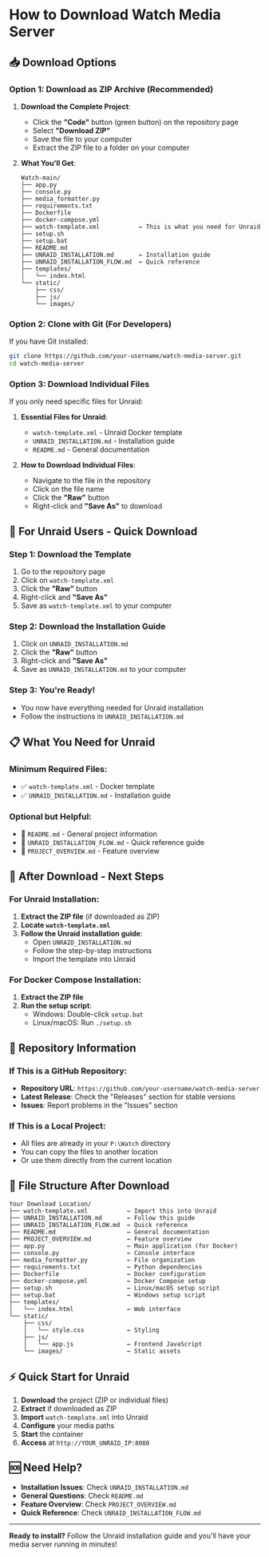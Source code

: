 # How to Download Watch Media Server

## 📥 Download Options

### Option 1: Download as ZIP Archive (Recommended)

1. **Download the Complete Project**:
   - Click the **"Code"** button (green button) on the repository page
   - Select **"Download ZIP"**
   - Save the file to your computer
   - Extract the ZIP file to a folder on your computer

2. **What You'll Get**:
   ```
   Watch-main/
   ├── app.py
   ├── console.py
   ├── media_formatter.py
   ├── requirements.txt
   ├── Dockerfile
   ├── docker-compose.yml
   ├── watch-template.xml           ← This is what you need for Unraid
   ├── setup.sh
   ├── setup.bat
   ├── README.md
   ├── UNRAID_INSTALLATION.md       ← Installation guide
   ├── UNRAID_INSTALLATION_FLOW.md  ← Quick reference
   ├── templates/
   │   └── index.html
   └── static/
       ├── css/
       ├── js/
       └── images/
   ```

### Option 2: Clone with Git (For Developers)

If you have Git installed:

```bash
git clone https://github.com/your-username/watch-media-server.git
cd watch-media-server
```

### Option 3: Download Individual Files

If you only need specific files for Unraid:

1. **Essential Files for Unraid**:
   - `watch-template.xml` - Unraid Docker template
   - `UNRAID_INSTALLATION.md` - Installation guide
   - `README.md` - General documentation

2. **How to Download Individual Files**:
   - Navigate to the file in the repository
   - Click on the file name
   - Click the **"Raw"** button
   - Right-click and **"Save As"** to download

## 🎯 For Unraid Users - Quick Download

### Step 1: Download the Template
1. Go to the repository page
2. Click on `watch-template.xml`
3. Click the **"Raw"** button
4. Right-click and **"Save As"**
5. Save as `watch-template.xml` to your computer

### Step 2: Download the Installation Guide
1. Click on `UNRAID_INSTALLATION.md`
2. Click the **"Raw"** button
3. Right-click and **"Save As"**
4. Save as `UNRAID_INSTALLATION.md` to your computer

### Step 3: You're Ready!
- You now have everything needed for Unraid installation
- Follow the instructions in `UNRAID_INSTALLATION.md`

## 📋 What You Need for Unraid

### Minimum Required Files:
- ✅ `watch-template.xml` - Docker template
- ✅ `UNRAID_INSTALLATION.md` - Installation guide

### Optional but Helpful:
- 📖 `README.md` - General project information
- 📖 `UNRAID_INSTALLATION_FLOW.md` - Quick reference guide
- 📖 `PROJECT_OVERVIEW.md` - Feature overview

## 🚀 After Download - Next Steps

### For Unraid Installation:
1. **Extract the ZIP file** (if downloaded as ZIP)
2. **Locate `watch-template.xml`**
3. **Follow the Unraid installation guide**:
   - Open `UNRAID_INSTALLATION.md`
   - Follow the step-by-step instructions
   - Import the template into Unraid

### For Docker Compose Installation:
1. **Extract the ZIP file**
2. **Run the setup script**:
   - Windows: Double-click `setup.bat`
   - Linux/macOS: Run `./setup.sh`

## 🔗 Repository Information

### If This is a GitHub Repository:
- **Repository URL**: `https://github.com/your-username/watch-media-server`
- **Latest Release**: Check the "Releases" section for stable versions
- **Issues**: Report problems in the "Issues" section

### If This is a Local Project:
- All files are already in your `P:\Watch` directory
- You can copy the files to another location
- Or use them directly from the current location

## 📁 File Structure After Download

```
Your Download Location/
├── watch-template.xml           ← Import this into Unraid
├── UNRAID_INSTALLATION.md       ← Follow this guide
├── UNRAID_INSTALLATION_FLOW.md  ← Quick reference
├── README.md                    ← General documentation
├── PROJECT_OVERVIEW.md          ← Feature overview
├── app.py                       ← Main application (for Docker)
├── console.py                   ← Console interface
├── media_formatter.py           ← File organization
├── requirements.txt             ← Python dependencies
├── Dockerfile                   ← Docker configuration
├── docker-compose.yml           ← Docker Compose setup
├── setup.sh                     ← Linux/macOS setup script
├── setup.bat                    ← Windows setup script
├── templates/
│   └── index.html               ← Web interface
└── static/
    ├── css/
    │   └── style.css            ← Styling
    ├── js/
    │   └── app.js               ← Frontend JavaScript
    └── images/                  ← Static assets
```

## ⚡ Quick Start for Unraid

1. **Download** the project (ZIP or individual files)
2. **Extract** if downloaded as ZIP
3. **Import** `watch-template.xml` into Unraid
4. **Configure** your media paths
5. **Start** the container
6. **Access** at `http://YOUR_UNRAID_IP:8080`

## 🆘 Need Help?

- **Installation Issues**: Check `UNRAID_INSTALLATION.md`
- **General Questions**: Check `README.md`
- **Feature Overview**: Check `PROJECT_OVERVIEW.md`
- **Quick Reference**: Check `UNRAID_INSTALLATION_FLOW.md`

---

**Ready to install?** Follow the Unraid installation guide and you'll have your media server running in minutes!

